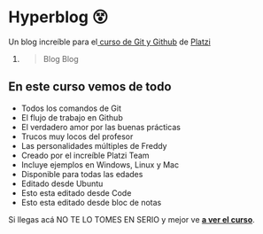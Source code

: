 # Hyperblog :dizzy_face:
Un blog increíble para el[ curso de Git y Github](https://platzi.com/cursos/git-github/ " curso de Git y Github") de [Platzi](https://platzi.com/ "Platzi")

 1. >Blog
    > Blog

## En este curso vemos de todo
* Todos los comandos de Git
* El flujo de trabajo en Github
* El verdadero amor por las buenas prácticas
* Trucos muy locos del profesor
* Las personalidades múltiples de Freddy
* Creado por el increíble Platzi Team
* Incluye ejemplos en Windows, Linux y Mac
* Disponible para todas las edades
* Editado desde Ubuntu
* Esto esta editado desde Code
* Esto esta editado desde bloc de notas

 Si llegas acá NO TE LO TOMES EN SERIO y mejor ve [**a ver el curso**](https://platzi.com/cursos/git-github/ "a ver el curso").
